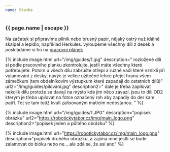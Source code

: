 ```yaml
---
name: Stavba
---
```

### {{ page.name | escape }}

Na začatek si připravíme pilnik nebo brusný papír, nějaký ostrý nuž idálně skalpel a lepidlo, například Herkules. vyloupeme všechny díli z desek a poskládáme si ho na 
[pracovní plánek](https://github.com/RoboticsBrno/pracovni_planek/tree/a10813ee59aff0e1a680b373e9a2622ac3895de0)

{% include image.html 
url="/img/guides/1.jpg" description="
rozložené díli si podle pracovního planku zkontrolujte, jestli máte všechny které potřebujete. Potom u všech dílu zabrušte otřepi a ruzné vadi které vznikli při vylamování z desky, navýc je velice užitečné lehce přejet hranu všem zámečkum (tem obdelníkovím výstupkum které zapadají do ostatních dílů)" 
url2="/img/guides/pilovani.jpg" description2="
dale je třeba zapilovat nekolik dílu protože se davají na mýsto kde jim něco zavazí.
jsou to díli OD2 kterým je třeba upilovat na fotce označený roh aby zapadly do der kam patří. Tet se tam totiž kvuli zalisovaným maticím nedostanou.
" %} 

{% include image.html url="/img/guides/1.JPG" description="popisek obrázku" url2="https://robotickytabor.cz/img/main_logo.png" description2="popisek jeden a půltého obrázku" %} 

{% include image.html url="https://robotickytabor.cz/img/main_logo.png" description="popisek druhého obrázku, a zajíma mne jestli se bude zalamovat do bloku nebo ne....ale zdá se, že asi ano" %}